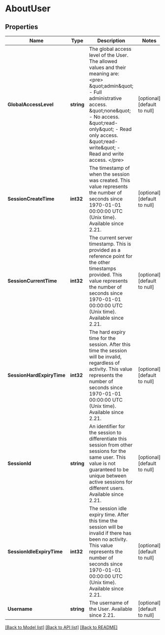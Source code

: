 # AboutUser

## Properties
Name | Type | Description | Notes
------------ | ------------- | ------------- | -------------
**GlobalAccessLevel** | **string** | The global access level of the User. The allowed values and their meaning are:  &lt;pre&gt; \&quot;admin\&quot; - Full administrative access. \&quot;none\&quot; - No access. \&quot;read-only\&quot; - Read only access. \&quot;read-write\&quot; - Read and write access. &lt;/pre&gt;  | [optional] [default to null]
**SessionCreateTime** | **int32** | The timestamp of when the session was created. This value represents the number of seconds since 1970-01-01 00:00:00 UTC (Unix time). Available since 2.21. | [optional] [default to null]
**SessionCurrentTime** | **int32** | The current server timestamp. This is provided as a reference point for the other timestamps provided. This value represents the number of seconds since 1970-01-01 00:00:00 UTC (Unix time). Available since 2.21. | [optional] [default to null]
**SessionHardExpiryTime** | **int32** | The hard expiry time for the session. After this time the session will be invalid, regardless of activity. This value represents the number of seconds since 1970-01-01 00:00:00 UTC (Unix time). Available since 2.21. | [optional] [default to null]
**SessionId** | **string** | An identifier for the session to differentiate this session from other sessions for the same user. This value is not guaranteed to be unique between active sessions for different users. Available since 2.21. | [optional] [default to null]
**SessionIdleExpiryTime** | **int32** | The session idle expiry time. After this time the session will be invalid if there has been no activity. This value represents the number of seconds since 1970-01-01 00:00:00 UTC (Unix time). Available since 2.21. | [optional] [default to null]
**Username** | **string** | The username of the User. Available since 2.21. | [optional] [default to null]

[[Back to Model list]](../README.md#documentation-for-models) [[Back to API list]](../README.md#documentation-for-api-endpoints) [[Back to README]](../README.md)

